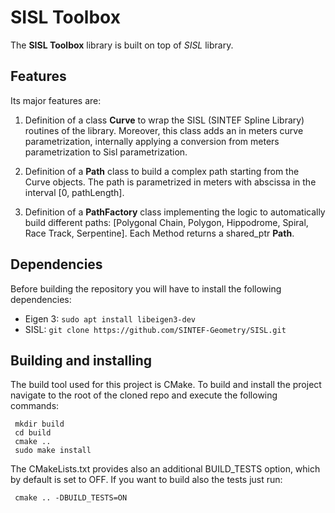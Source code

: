 # SISL Toolbox
The **SISL Toolbox** library is built on top of *SISL* library.

## Features
Its major features are:

1. Definition of a class **Curve** to wrap the SISL (SINTEF Spline Library) routines of the library. Moreover, this class adds an in meters curve parametrization, internally applying a conversion from meters parametrization to Sisl parametrization.

2. Definition of a **Path** class to build a complex path starting from the Curve objects. The path is parametrized in meters with abscissa in the interval [0, pathLength].

3. Definition of a **PathFactory** class implementing the logic to automatically build different paths: [Polygonal Chain, Polygon, Hippodrome, Spiral, Race Track, Serpentine]. Each Method returns a shared_ptr **Path**.
## Dependencies
Before building the repository you will have to install the following dependencies:
* Eigen 3: `sudo apt install libeigen3-dev`
* SISL: `git clone https://github.com/SINTEF-Geometry/SISL.git`

## Building and installing

The build tool used for this project is CMake. To build and install the project navigate to the root of the cloned repo and execute the following commands:

     mkdir build
     cd build
     cmake ..
     sudo make install

The CMakeLists.txt provides also an additional BUILD_TESTS option, which by default is set to OFF. If you want to build also the tests just run:

     cmake .. -DBUILD_TESTS=ON


